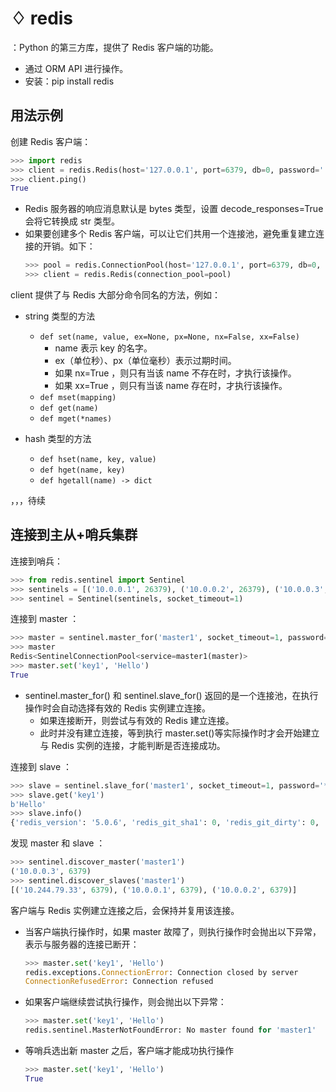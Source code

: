 # ♢ redis

：Python 的第三方库，提供了 Redis 客户端的功能。
- 通过 ORM API 进行操作。
- 安装：pip install redis

## 用法示例

创建 Redis 客户端：
```python
>>> import redis
>>> client = redis.Redis(host='127.0.0.1', port=6379, db=0, password='', decode_responses=True)
>>> client.ping()
True
```
- Redis 服务器的响应消息默认是 bytes 类型，设置 decode_responses=True 会将它转换成 str 类型。
- 如果要创建多个 Redis 客户端，可以让它们共用一个连接池，避免重复建立连接的开销。如下：
    ```python
    >>> pool = redis.ConnectionPool(host='127.0.0.1', port=6379, db=0, password='', decode_responses=True)
    >>> client = redis.Redis(connection_pool=pool)
    ```

client 提供了与 Redis 大部分命令同名的方法，例如：

- string 类型的方法
  - `def set(name, value, ex=None, px=None, nx=False, xx=False)`
    - name 表示 key 的名字。
    - ex（单位秒）、px（单位毫秒）表示过期时间。
    - 如果 nx=True ，则只有当该 name 不存在时，才执行该操作。
    - 如果 xx=True ，则只有当该 name 存在时，才执行该操作。
  - `def mset(mapping)`
  - `def get(name)`
  - `def mget(*names)`
  
- hash 类型的方法
  - `def hset(name, key, value)`
  - `def hget(name, key)`
  - `def hgetall(name) -> dict`

，，，待续



## 连接到主从+哨兵集群

连接到哨兵：
```python
>>> from redis.sentinel import Sentinel
>>> sentinels = [('10.0.0.1', 26379), ('10.0.0.2', 26379), ('10.0.0.3', 26379)]
>>> sentinel = Sentinel(sentinels, socket_timeout=1)
```

连接到 master ：
```python
>>> master = sentinel.master_for('master1', socket_timeout=1, password='******', db=0)
>>> master
Redis<SentinelConnectionPool<service=master1(master)>
>>> master.set('key1', 'Hello')
True
```
- sentinel.master_for() 和 sentinel.slave_for() 返回的是一个连接池，在执行操作时会自动选择有效的 Redis 实例建立连接。
  - 如果连接断开，则尝试与有效的 Redis 建立连接。
  - 此时并没有建立连接，等到执行 master.set()等实际操作时才会开始建立与 Redis 实例的连接，才能判断是否连接成功。

连接到 slave ：
```python
>>> slave = sentinel.slave_for('master1', socket_timeout=1, password='******', db=0)
>>> slave.get('key1')
b'Hello'
>>> slave.info()
{'redis_version': '5.0.6', 'redis_git_sha1': 0, 'redis_git_dirty': 0, ...}
```

发现 master 和 slave ：
```python
>>> sentinel.discover_master('master1')
('10.0.0.3', 6379)
>>> sentinel.discover_slaves('master1')
[('10.244.79.33', 6379), ('10.0.0.1', 6379), ('10.0.0.2', 6379)]
```

客户端与 Redis 实例建立连接之后，会保持并复用该连接。
- 当客户端执行操作时，如果 master 故障了，则执行操作时会抛出以下异常，表示与服务器的连接已断开：

  ```python
  >>> master.set('key1', 'Hello')
  redis.exceptions.ConnectionError: Connection closed by server
  ConnectionRefusedError: Connection refused
  ```

- 如果客户端继续尝试执行操作，则会抛出以下异常：

  ```python
  >>> master.set('key1', 'Hello')
  redis.sentinel.MasterNotFoundError: No master found for 'master1'
  ```

- 等哨兵选出新 master 之后，客户端才能成功执行操作

  ```python
  >>> master.set('key1', 'Hello')
  True
  ```
